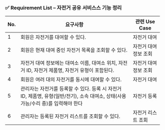 ### ✅ **Requirement List – 자전거 공유 서비스스 기능 정리**

| No. | 요구사항 | 관련 Use Case |
| --- | --- | --- |
| 1 | 회원은 자전거를 대여할 수 있다. | 자전거 대여 |
| 2 | 회원은 현재 대여 중인 자전거 목록을 조회할 수 있다. | 자전거 대여 정보 조회 |
| 3 | 자전거 대여 정보에는 대여소 이름, 대여소 위치, 자전거 ID, 자전거 제품명, 자전거 유형이 포함된다. | 자전거 대여 정보 조회 |
| 4 | 회원은 여러 대의 자전거를 동시에 대여할 수 있다. | 자전거 대여 |
| 5 | 관리자는 자전거를 등록할 수 있다. 등록 시 자전거 ID, 제품명, 유형(일반/전기), 소속 대여소, 상태(사용 가능/수리 중)를 입력해야 한다|자전거 등록 |
| 6 | 관리자는 등록된 자전거 리스트를 조회할 수 있다. | 자전거 리스트 조회 |